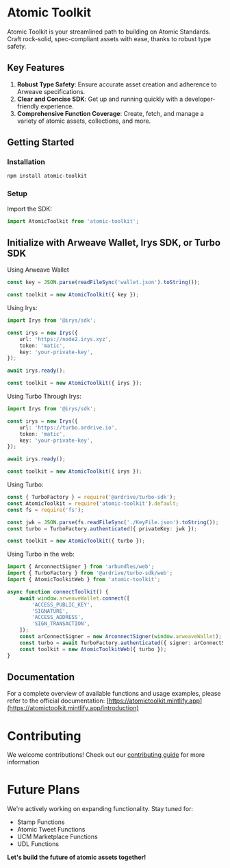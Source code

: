 # Atomic Toolkit

Atomic Toolkit is your streamlined path to building on Atomic Standards. Craft rock-solid, spec-compliant assets with ease, thanks to robust type safety.

## Key Features

1. **Robust Type Safety**: Ensure accurate asset creation and adherence to Arweave specifications.
2. **Clear and Concise SDK**: Get up and running quickly with a developer-friendly experience.
3. **Comprehensive Function Coverage**: Create, fetch, and manage a variety of atomic assets, collections, and more.

## Getting Started

### Installation

```bash
npm install atomic-toolkit
```

### Setup

Import the SDK:

```ts
import AtomicToolkit from 'atomic-toolkit';
```

## Initialize with Arweave Wallet, Irys SDK, or Turbo SDK

Using Arweave Wallet

```ts
const key = JSON.parse(readFileSync('wallet.json').toString());

const toolkit = new AtomicToolkit({ key });
```

Using Irys:

```ts
import Irys from '@irys/sdk';

const irys = new Irys({
    url: 'https://node2.irys.xyz',
    token: 'matic',
    key: 'your-private-key',
});

await irys.ready();

const toolkit = new AtomicToolkit({ irys });
```

Using Turbo Through Irys:

```ts
import Irys from '@irys/sdk';

const irys = new Irys({
    url: 'https://turbo.ardrive.io',
    token: 'matic',
    key: 'your-private-key',
});

await irys.ready();

const toolkit = new AtomicToolkit({ irys });
```

Using Turbo:

```ts
const { TurboFactory } = require('@ardrive/turbo-sdk');
const AtomicToolkit = require('atomic-toolkit').default;
const fs = require('fs');

const jwk = JSON.parse(fs.readFileSync('./KeyFile.json').toString());
const turbo = TurboFactory.authenticated({ privateKey: jwk });

const toolkit = new AtomicToolkit({ turbo });
```

Using Turbo in the web:

```ts
import { ArconnectSigner } from 'arbundles/web';
import { TurboFactory } from '@ardrive/turbo-sdk/web';
import { AtomicToolkitWeb } from 'atomic-toolkit';

async function connectToolkit() {
    await window.arweaveWallet.connect([
        'ACCESS_PUBLIC_KEY',
        'SIGNATURE',
        'ACCESS_ADDRESS',
        'SIGN_TRANSACTION',
    ]);
    const arConnectSigner = new ArconnectSigner(window.arweaveWallet);
    const turbo = await TurboFactory.authenticated({ signer: arConnectSigner });
    const toolkit = new AtomicToolkitWeb({ turbo });
}
```

## Documentation

For a complete overview of available functions and usage examples, please refer to the official documentation: [https://atomictoolkit.mintlify.app](https://atomictoolkit.mintlify.app/introduction)

# Contributing

We welcome contributions! Check out our [contributing guide](./contributing.md) for more information

# Future Plans

We're actively working on expanding functionality. Stay tuned for:

-   Stamp Functions
-   Atomic Tweet Functions
-   UCM Marketplace Functions
-   UDL Functions

**Let's build the future of atomic assets together!**
